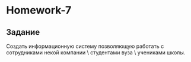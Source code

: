 # Homework-7

## Задание
Создать информационную систему позволяющую работать с сотрудниками некой
компании \ студентами вуза \ учениками школы.

